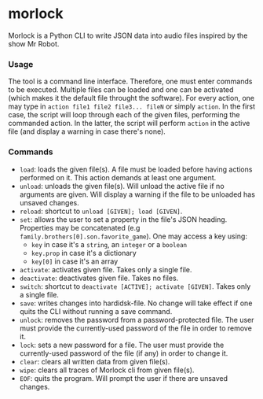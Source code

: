 # morlock

Morlock is a Python CLI to write JSON data into audio files inspired by the show Mr Robot.

### Usage

The tool is a command line interface. Therefore, one must enter commands to be executed. Multiple files can be loaded and one can be activated (which makes it the default file throught the software). For every action, one may type in `action file1 file2 file3... fileN` or simply `action`. In the first case, the script will loop through each of the given files, performing the commanded action. In the latter, the script will perform `action` in the active file (and display a warning in case there's none).

### Commands

* `load`: loads the given file(s). A file must be loaded before having actions performed on it. This action demands at least one argument.
* `unload`: unloads the given file(s). Will unload the active file if no arguments are given. Will display a warning if the file to be unloaded has unsaved changes.
* `reload`: shortcut to `unload [GIVEN]; load [GIVEN]`.
* `set`: allows the user to set a property in the file's JSON heading. Properties may be concatenated (e.g `family.brothers[0].son.favorite_game`). One may access a key using: 
    * `key` in case it's a `string`, an `integer` or a `boolean`
    * `key.prop` in case it's a dictionary
    * `key[0]` in case it's an array
* `activate`: activates given file. Takes only a single file.
* `deactivate`: deactivates given file. Takes no files.
* `switch`: shortcut to `deactivate [ACTIVE]; activate [GIVEN]`. Takes only a single file.
* `save`: writes changes into hardidsk-file. No change will take effect if one quits the CLI without running a save command.
* `unlock`: removes the password from a password-protected file. The user must provide the currently-used password of the file in order to remove it.
* `lock`: sets a new password for a file. The user must provide the currently-used password of the file (if any) in order to change it.
* `clear`: clears all written data from given file(s).
* `wipe`: clears all traces of Morlock cli from given file(s).
* `EOF`: quits the program. Will prompt the user if there are unsaved changes.